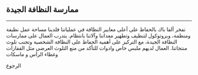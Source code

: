 ## ممارسة النظافة الجيدة
---
تفخر ألفا باك بالحفاظ على أعلى معايير النظافة في عملياتنا فلدينا  مساحة عمل نظيفة ومنظمة،
 وبروتوكول لتنظيف وتطهير معداتنا وآلاتنا بانتظام. يتدرب العمال على ممارسات النظافة الجيدة، مع التركيز على أهمية الحفاظ على النظافة الشخصية وتجنب تلوث منتجاتنا. العمال لديهم ملبس خاص وادوات للتأكد من منع التلوث العرضى مثل القفازات وغطاء الرأس و ماسكات

 
<a class="backbtn" href="/food-safe-packaging">الرجوع</a>

<style>
.backbtn{
  direction: rtl;
  display: inline-block;
  text-decoration: none;
  border-radius: 5px;
  margin: 0!important;
  text-align: center;
}
</style>